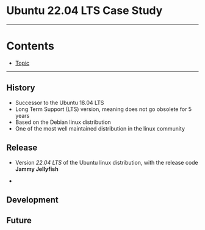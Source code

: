 # Ubuntu 22.04 LTS Case Study <!-- omit in toc -->

---

# Contents <!-- omit in toc -->

- [Topic](#topic)

---

## History

- Successor to the Ubuntu 18.04 LTS
- Long Term Support (LTS) version, meaning does not go obsolete for 5 years
- Based on the Debian linux distribution
- One of the most well maintained distribution in the linux community

## Release

- Version *22.04 LTS* of the Ubuntu linux distribution, with the release code **Jammy Jellyfish**

-

## Development

## Future
